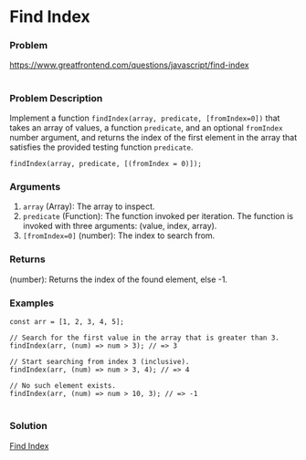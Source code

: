 # Find Index

### Problem

https://www.greatfrontend.com/questions/javascript/find-index

#

### Problem Description

Implement a function `findIndex(array, predicate, [fromIndex=0])` that takes an array of values, a function `predicate`, and an optional `fromIndex` number argument, and returns the index of the first element in the array that satisfies the provided testing function `predicate`.

```
findIndex(array, predicate, [(fromIndex = 0)]);
```

### Arguments

1. `array` (Array): The array to inspect.
2. `predicate` (Function): The function invoked per iteration. The function is invoked with three  arguments: (value, index, array).
3. `[fromIndex=0]` (number): The index to search from.

### Returns
(number): Returns the index of the found element, else -1.


### Examples

```
const arr = [1, 2, 3, 4, 5];

// Search for the first value in the array that is greater than 3.
findIndex(arr, (num) => num > 3); // => 3

// Start searching from index 3 (inclusive).
findIndex(arr, (num) => num > 3, 4); // => 4

// No such element exists.
findIndex(arr, (num) => num > 10, 3); // => -1

```

#

### Solution

[Find Index](./findIndex.js)
